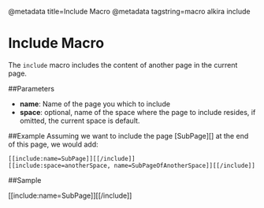 @metadata title=Include Macro
@metadata tagstring=macro alkira include

# Include Macro
The `include` macro includes the content of another page in the current page.


##Parameters

* **name**: Name of the page you which to include
* **space**: optional, name of the space where the page to include resides, if omitted, the current space is default.


##Example
Assuming we want to include the page [SubPage][] at the end of this page, we would add:

    [[include:name=SubPage]][[/include]]
    [[include:space=anotherSpace, name=SubPageOfAnotherSpace]][[/include]]




##Sample

[[include:name=SubPage]][[/include]]
